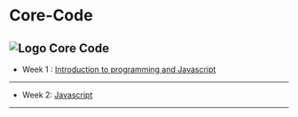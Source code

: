 # Core-Code
![Logo Core Code](https://uploads-ssl.webflow.com/5eb2f56932c3562feab232e3/5f73550d00249e7e96c9f3de_Logo.png)
---
* Week 1 : [Introduction to programming and Javascript](https://github.com/JosueRivera94/Core-Code/tree/main/content/week%201)
---

* Week 2: [Javascript](https://github.com/JosueRivera94/Core-Code/tree/main/content/week%202)
---





